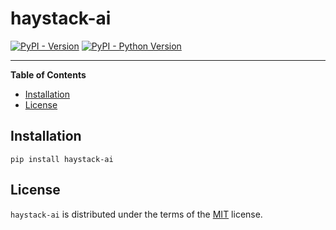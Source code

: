 # haystack-ai

[![PyPI - Version](https://img.shields.io/pypi/v/haystack-ai.svg)](https://pypi.org/project/haystack-ai)
[![PyPI - Python Version](https://img.shields.io/pypi/pyversions/haystack-ai.svg)](https://pypi.org/project/haystack-ai)

-----

**Table of Contents**

- [Installation](#installation)
- [License](#license)

## Installation

```console
pip install haystack-ai
```

## License

`haystack-ai` is distributed under the terms of the [MIT](https://spdx.org/licenses/MIT.html) license.
